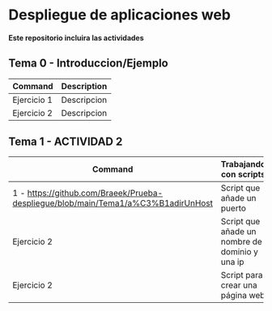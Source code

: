 # Despliegue de aplicaciones web
#### Este repositorio incluira las actividades
## Tema 0 - Introduccion/Ejemplo
| Command | Description |
| --- | --- |
| Ejercicio 1 | Descripcion |
| Ejercicio 2 | Descripcion |

## Tema 1 - ACTIVIDAD 2
| Command | Trabajando con scripts |
| --- | --- |
| 1 - https://github.com/Braeek/Prueba-despliegue/blob/main/Tema1/a%C3%B1adirUnHost | Script que añade un puerto |
| Ejercicio 2 | Script que añade un nombre de dominio y una ip |
| Ejercicio 2 | Script para crear una página web |

